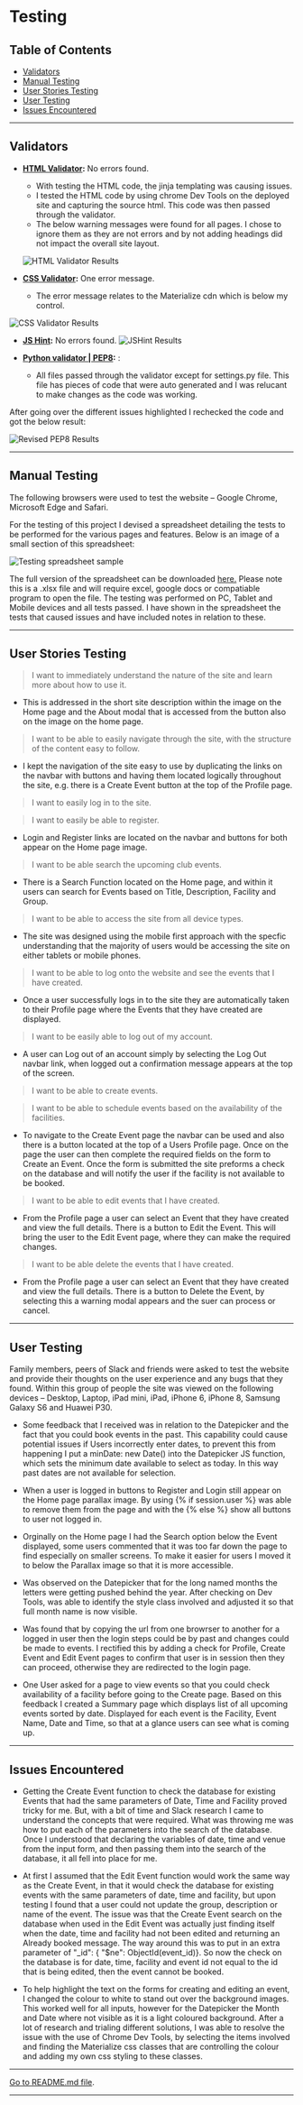 # Testing



## Table of Contents

* [Validators](Validators)
* [Manual Testing](#Manual-Testing)
* [User Stories Testing](#User-Stories-Testing)
* [User Testing](#User-Testing)
* [Issues Encountered](#Issues-Encountered)


---

## Validators
 - **[HTML Validator](https://validator.w3.org/):** No errors found.
    - With testing the HTML code, the jinja templating was causing issues.
    - I tested the HTML code by using chrome Dev Tools on the deployed site and capturing the source html. This code was then passed through the validator.
    - The below warning messages were found for all pages. I chose to ignore them as they are not errors and by not adding headings did not impact the overall site layout.

    ![HTML Validator Results](static/images/testing/HTML-Validator.PNG "HTML Validator Results")

- **[CSS Validator](https://jigsaw.w3.org/css-validator/):** One error message.
    - The error message relates to the Materialize cdn which is below my control.

![CSS Validator Results](static/images/testing/CSS-Validator.PNG "CSS Validator Results")


- **[JS Hint](https://jshint.com/):** No errors found.
![JSHint Results](static/images/testing/jshint-results.PNG "JSHint Results")

- **[Python validator | PEP8](http://pep8online.com/):** :
    - All files passed through the validator except for settings.py file. This file has pieces of code that were auto generated and I was relucant to make changes as the code was working.



After going over the different issues highlighted I rechecked the code and got the below result:

![Revised PEP8 Results](static/images/testing/Revised-PEP8-Check.PNG "Revised PEP8 Results")



--- 

## Manual Testing


The following browsers were used to test the website – Google Chrome, Microsoft Edge and Safari.

For the testing of this project I devised a spreadsheet detailing the tests to be performed for the various pages and features.
Below is an image of a small section of this spreadsheet:

![Testing spreadsheet sample](static/images/testing/Sample-Manual-Testing.PNG "Sample of Testing Spreadsheet")

The full version of the spreadsheet can be downloaded [here.](https://github.com/smeghen/clubplanner/blob/master/static/images/testing/MS3_Testing.xlsx)
Please note this is a .xlsx file and will require excel, google docs or compatiable program to open the file.
The testing was performed on PC, Tablet and Mobile devices and all tests passed. I have shown in the spreadsheet the tests
that caused issues and have included notes in relation to these.

---

## User Stories Testing

> I want to immediately understand the nature of the site and learn more about how to use it.
* This is addressed in the short site description within the image on the Home page and the About modal that is accessed from the button also on the image on the home page.

> I want to be able to easily navigate through the site, with the structure of the content easy to follow.
* I kept the navigation of the site easy to use by duplicating the links on the navbar with buttons and having them located logically throughout the site, e.g. there is a Create Event button at the top of the Profile page.

> I want to easily log in to the site.

> I want to easily be able to register.
* Login and Register links are located on the navbar and buttons for both appear on the Home page image.

> I want to be able search the upcoming club events.
* There is a Search Function located on the Home page, and within it users can search for Events based on Title, Description, Facility and Group.

> I want to be able to access the site from all device types.
* The site was designed using the mobile first approach with the specfic understanding that the majority of users would be accessing the site on either tablets or mobile phones. 

> I want to be able to log onto the website and see the events that I have created.
* Once a user successfully logs in to the site they are automatically taken to their Profile page where the Events that they have created are displayed.

> I want to be easily able to log out of my account.
* A user can Log out of an account simply by selecting the Log Out navbar link, when logged out a confirmation message appears at the top of the screen.

> I want to be able to create events.

> I want to be able to schedule events based on the availability of the facilities.
* To navigate to the Create Event page the navbar can be used and also there is a button located at the top of a Users Profile page. Once on the page the user can then complete the required fields on 
the form to Create an Event. Once the form is submitted the site preforms a check on the database and will notify the user if the facility is not available to be booked.

> I want to be able to edit events that I have created.
* From the Profile page a user can select an Event that they have created and view the full details. There is a button to Edit the Event. This will bring the user to the Edit Event page, where they can 
make the required changes. 

> I want to be able delete the events that I have created.
* From the Profile page a user can select an Event that they have created and view the full details. There is a button to Delete the Event, by selecting this a warning modal appears and the suer can process or cancel.

---

## User Testing

Family members, peers of Slack and friends were asked to test the website and provide their thoughts on the user 
experience and any bugs that they found. Within this group of people the site was viewed on the following devices
 – Desktop, Laptop, iPad mini, iPad, iPhone 6, iPhone 8, Samsung Galaxy S6 and Huawei P30.

* Some feedback that I received was in relation to the Datepicker and the fact that you could book events in the past. This capability could cause potential issues if Users incorrectly enter dates, to
prevent this from happening I put a minDate: new Date() into the Datepicker JS function, which sets the minimum date available to select as today. In this way past dates are not available for selection.

* When a user is logged in buttons to Register and Login still appear on the Home page parallax image. By using {% if session.user %} was able to remove them from the page and with the {% else %} show all buttons to user not
logged in.

* Orginally on the Home page I had the Search option below the Event displayed, some users commented that it was too far down the page to find especially on smaller screens. To make it easier for users I moved it 
to below the Parallax image so that it is more accessible.

* Was observed on the Datepicker that for the long named months the letters were getting pushed behind the year. After checking on Dev Tools, was able to identify the style class involved and adjusted it so 
that full month name is now visible.

* Was found that by copying the url from one browrser to another for a logged in user then the login steps could be by past and changes could be made to events. I rectified this 
by adding a check for Profile, Create Event and Edit Event pages to confirm that user is in session then they can proceed, otherwise they are redirected to the login page.

* One User asked for a page to view events so that you could check availability of a facility before going to the Create page. Based on this feedback I created a Summary page which 
displays list of all upcoming events sorted by date. Displayed for each event is the Facility, Event Name, Date and Time, so that at a glance users can see what is coming up. 

---

## Issues Encountered 

* Getting the Create Event function to check the database for existing Events that had the same parameters of Date, Time and Facility proved tricky for me. But, with a bit of time 
and Slack research I came to understand the concepts that were required. What was throwing me was how to put each of the parameters into the search of the database. Once I understood 
that declaring the variables of date, time and venue from the input form, and then passing them into the search of the database, it all fell into place for me. 

* At first I assumed that the Edit Event function would work the same way as the Create Event, in that it would check the database for existing events with the same parameters of date, time 
and facility, but upon testing I found that a user could not update the group, description or name of the event. The issue was that the Create Event search on the database when used in the Edit
Event was actually just finding itself when the date, time and facility had not been edited and returning an Already booked message. The way around this was to put in an extra parameter
of  "_id": { "$ne": ObjectId(event_id)}. So now the check on the database is for date, time, facility and event id not equal to the id that is being edited, then the event cannot be booked.

* To help highlight the text on the forms for creating and editing an event, I changed the colour to white to stand out over the background images. This worked well for all inputs, however for the Datepicker the 
Month and Date where not visible as it is a light coloured background. After a lot of research and trialing different solutions, I was able to resolve the issue with the use of Chrome Dev Tools, by selecting the items involved and finding the 
Materialize css classes that are controlling the colour and adding my own css styling to these classes.

---

[Go to README.md file](README.md).


---


